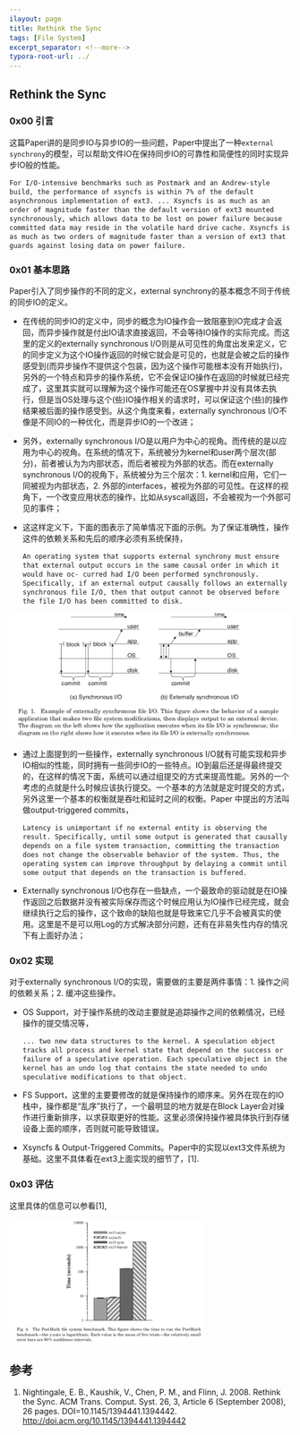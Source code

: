 ```yaml
---
ilayout: page
title: Rethink the Sync
tags: [File System]
excerpt_separator: <!--more-->
typora-root-url: ../
---
```


## Rethink the Sync

### 0x00 引言

  这篇Paper讲的是同步IO与异步IO的一些问题，Paper中提出了一种`external synchrony`的模型，可以帮助文件IO在保持同步IO的可靠性和简便性的同时实现异步IO般的性能。

```
For I/O-intensive benchmarks such as Postmark and an Andrew-style build, the performance of xsyncfs is within 7% of the default asynchronous implementation of ext3. ... Xsyncfs is as much as an order of magnitude faster than the default version of ext3 mounted synchronously, which allows data to be lost on power failure because committed data may reside in the volatile hard drive cache. Xsyncfs is as much as two orders of magnitude faster than a version of ext3 that guards against losing data on power failure.
```

### 0x01 基本思路

   Paper引入了同步操作的不同的定义，external synchrony的基本概念不同于传统的同步IO的定义。

* 在传统的同步IO的定义中，同步的概念为IO操作会一致阻塞到IO完成才会返回，而异步操作就是付出IO请求直接返回，不会等待IO操作的实际完成。而这里的定义的externally synchronous I/O则是从可见性的角度出发来定义，它的同步定义为这个IO操作返回的时候它就会是可见的，也就是会被之后的操作感受到(而异步操作不提供这个包装，因为这个操作可能根本没有开始执行)，另外的一个特点和异步的操作系统，它不会保证IO操作在返回的时候就已经完成了，这里其实就可以理解为这个操作可能还在OS掌握中并没有具体去执行，但是当OS处理与这个(些)IO操作相关的请求时，可以保证这个(些)的操作结果被后面的操作感受到。从这个角度来看，externally synchronous I/O不像是不同IO的一种优化，而是异步IO的一个改进；

*  另外，externally synchronous I/O是以用户为中心的视角。而传统的是以应用为中心的视角。在系统的情况下，系统被分为kernel和user两个层次(部分)，前者被认为为内部状态，而后者被视为外部的状态。而在externally synchronous I/O的视角下，系统被分为三个层次：1. kernel和应用，它们一同被视为内部状态，2. 外部的interfaces，被视为外部的可见性。在这样的视角下，一个改变应用状态的操作，比如从syscall返回，不会被视为一个外部可见的事件；

* 这这样定义下，下面的图表示了简单情况下面的示例。为了保证准确性，操作这件的依赖关系和先后的顺序必须有系统保持，

  ```
  An operating system that supports external synchrony must ensure that external output occurs in the same causal order in which it would have oc- curred had I/O been performed synchronously. Specifically, if an external output causally follows an externally synchronous file I/O, then that output cannot be observed before the file I/O has been committed to disk.
  ```

![esync-concept](/assets/img/esync-concept.png)

* 通过上面提到的一些操作，externally synchronous I/O就有可能实现和异步IO相似的性能，同时拥有一些同步IO的一些特点。IO到最后还是得最终提交的，在这样的情况下面，系统可以通过组提交的方式来提高性能。另外的一个考虑的点就是什么时候应该执行提交。一个基本的方法就是定时提交的方式，另外这里一个基本的权衡就是吞吐和延时之间的权衡。Paper 中提出的方法叫做output-triggered commits，

  ```
  Latency is unimportant if no external entity is observing the result. Specifically, until some output is generated that causally depends on a file system transaction, committing the transaction does not change the observable behavior of the system. Thus, the operating system can improve throughput by delaying a commit until some output that depends on the transaction is buffered.
  ```

* Externally synchronous I/O也存在一些缺点，一个最致命的驱动就是在IO操作返回之后数据并没有被实际保存而这个时候应用认为IO操作已经完成，就会继续执行之后的操作，这个致命的缺陷也就是导致来它几乎不会被真实的使用。这里是不是可以用Log的方式解决部分问题，还有在非易失性内存的情况下有上面好办法；

### 0x02 实现

  对于externally synchronous I/O的实现，需要做的主要是两件事情：1. 操作之间的依赖关系；2. 缓冲这些操作。

* OS Support，对于操作系统的改动主要就是追踪操作之间的依赖情况，已经操作的提交情况等，

  ```
  ... two new data structures to the kernel. A speculation object tracks all process and kernel state that depend on the success or failure of a speculative operation. Each speculative object in the kernel has an undo log that contains the state needed to undo speculative modifications to that object. 
  ```

* FS Support，这里的主要要修改的就是保持操作的顺序来。另外在现在的IO栈中，操作都是“乱序”执行了，一个最明显的地方就是在Block Layer会对操作进行重新排序，以求获取更好的性能。这里必须保持操作被具体执行到存储设备上面的顺序，否则就可能导致错误。
* Xsyncfs & Output-Triggered Commits。Paper中的实现以ext3文件系统为基础。这里不具体看在ext3上面实现的细节了，[1].

### 0x03 评估

  这里具体的信息可以参看[1],

 <img src="/assets/img/esync-perf.png" alt="esync-perf" style="zoom:50%;" />

## 参考

1. Nightingale, E. B., Kaushik, V., Chen, P. M., and Flinn, J. 2008. Rethink the Sync. ACM Trans. Comput. Syst. 26, 3, Article 6 (September 2008), 26 pages. DOI=10.1145/1394441.1394442. http://doi.acm.org/10.1145/1394441.1394442

